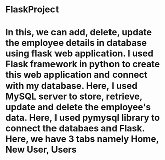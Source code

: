 # FlaskProject
# In this, we can add, delete, update the employee details in database using flask web application. I used Flask framework in python to create this web application and connect with my database. Here, I used MySQL server to store, retrieve, update and delete the employee's data. Here, I used pymysql library to connect the databaes and Flask. Here, we have 3 tabs namely Home, New User, Users
